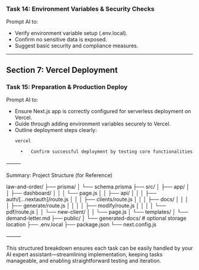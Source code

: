 

### **Task 14: Environment Variables & Security Checks**
Prompt AI to:
- Verify environment variable setup (.env.local).
- Confirm no sensitive data is exposed.
- Suggest basic security and compliance measures.

---

## **Section 7: Vercel Deployment**

### **Task 15: Preparation & Production Deploy**
Prompt AI to:
- Ensure Next.js app is correctly configured for serverless deployment on Vercel.
- Guide through adding environment variables securely to Vercel.
- Outline deployment steps clearly:
  ```bash
  vercel

	•	Confirm successful deployment by testing core functionalities.

⸻

Summary: Project Structure (for Reference)

law-and-order/
├── prisma/
│   └── schema.prisma
├── src/
│   ├── app/
│   │   ├── dashboard/
│   │   │   └── page.js
│   │   ├── api/
│   │   │   ├── auth/[...nextauth]/route.js
│   │   │   ├── clients/route.js
│   │   │   ├── docs/
│   │   │   │   ├── generate/route.js
│   │   │   │   ├── modify/route.js
│   │   │   │   └── pdf/route.js
│   │   └── new-client/
│   │       └── page.js
│   └── templates/
│       └── demand-letter.md
├── public/
│   └── generated-docs/  # optional storage location
├── .env.local
├── package.json
└── next.config.js



⸻

This structured breakdown ensures each task can be easily handled by your AI expert assistant—streamlining implementation, keeping tasks manageable, and enabling straightforward testing and iteration.


